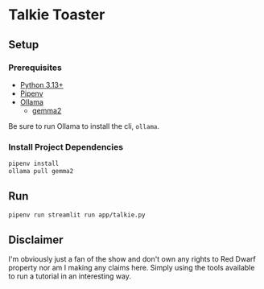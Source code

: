 # Talkie Toaster

## Setup

### Prerequisites

- [Python 3.13+](https://www.python.org/downloads/)
- [Pipenv](https://pipenv.pypa.io/en/latest/installation.html)
- [Ollama](https://ollama.com/)
  - [gemma2](https://ollama.com/library/gemma2)

Be sure to run Ollama to install the cli, `ollama`.

### Install Project Dependencies

```sh
pipenv install
ollama pull gemma2
```

## Run

```sh
pipenv run streamlit run app/talkie.py
```

## Disclaimer

I'm obviously just a fan of the show and don't own any rights to Red Dwarf property nor am I making any claims here.
Simply using the tools available to run a tutorial in an interesting way.
